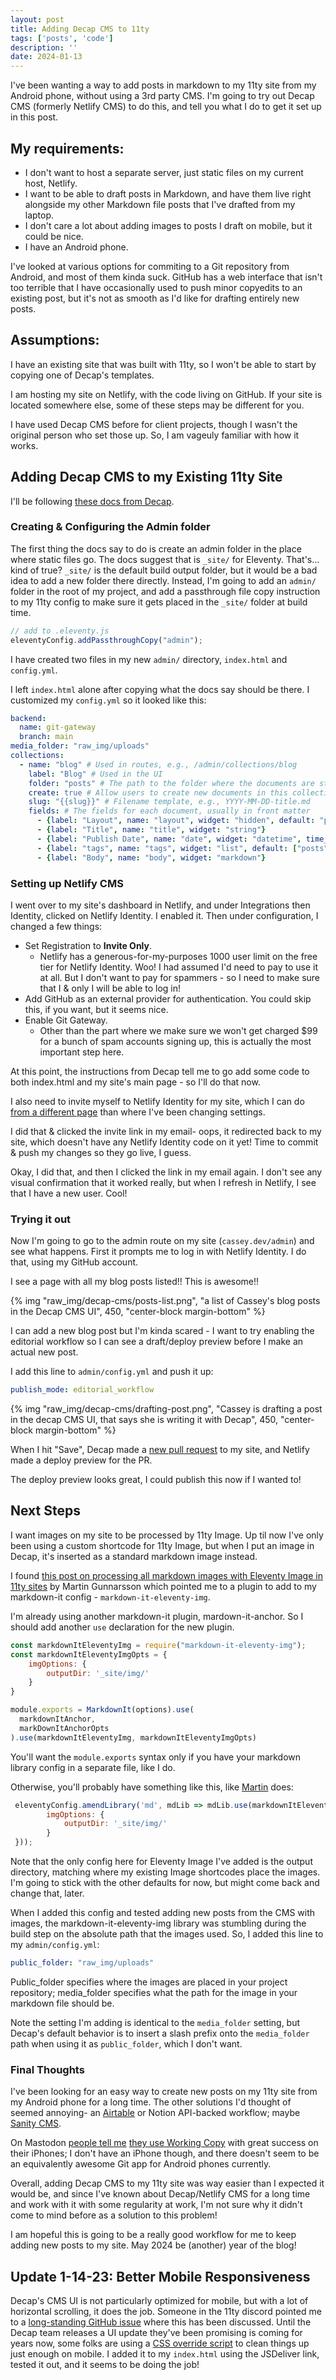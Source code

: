 ```yaml
---
layout: post
title: Adding Decap CMS to 11ty
tags: ['posts', 'code']
description: ''
date: 2024-01-13
---
```


I've been wanting a way to add posts in markdown to my 11ty site from my Android phone, without using a 3rd party CMS. I'm going to try out Decap CMS (formerly Netlify CMS) to do this, and tell you what I do to get it set up in this post.

## My requirements:
 - I don't want to host a separate server, just static files on my current host, Netlify.
 - I want to be able to draft posts in Markdown, and have them live right alongside my other Markdown file posts that I've drafted from my laptop.
 - I don't care a lot about adding images to posts I draft on mobile, but it could be nice.
 - I have an Android phone.

I've looked at various options for commiting to a Git repository from Android, and most of them kinda suck. GitHub has a web interface that isn't too terrible that I have occasionally used to push minor copyedits to an existing post, but it's not as smooth as I'd like for drafting entirely new posts.

## Assumptions:
I have an existing site that was built with 11ty, so I won't be able to start by copying one of Decap's templates. 

I am hosting my site on Netlify, with the code living on GitHub. If your site is located somewhere else, some of these steps may be different for you.

I have used Decap CMS before for client projects, though I wasn't the original person who set those up. So, I am vageuly familiar with how it works.

## Adding Decap CMS to my Existing 11ty Site

I'll be following [these docs from Decap](https://decapcms.org/docs/add-to-your-site/). 

### Creating & Configuring the Admin folder
The first thing the docs say to do is create an admin folder in the place where static files go. The docs suggest that is `_site/` for Eleventy. That's... kind of true? `_site/` is the default build output folder, but it would be a bad idea to add a new folder there directly. Instead, I'm going to add an `admin/` folder in the root of my project, and add a passthrough file copy instruction to my 11ty config to make sure it gets placed in the `_site/` folder at build time.

```javascript
// add to .eleventy.js
eleventyConfig.addPassthroughCopy("admin");
```

I have created two files in my new  `admin/` directory, `index.html` and `config.yml`. 

I left `index.html` alone after copying what the docs say should be there. I customized my `config.yml` so it looked like this: 


```yml
backend:
  name: git-gateway
  branch: main
media_folder: "raw_img/uploads"
collections:
  - name: "blog" # Used in routes, e.g., /admin/collections/blog
    label: "Blog" # Used in the UI
    folder: "posts" # The path to the folder where the documents are stored
    create: true # Allow users to create new documents in this collection
    slug: "{{slug}}" # Filename template, e.g., YYYY-MM-DD-title.md
    fields: # The fields for each document, usually in front matter
      - {label: "Layout", name: "layout", widget: "hidden", default: "post"}
      - {label: "Title", name: "title", widget: "string"}
      - {label: "Publish Date", name: "date", widget: "datetime", time_format: false, date_format: "YYYY-MM-DD", format: "YYYY-MM-DD"}
      - {label: "tags", name: "tags", widget: "list", default: ["posts"]}
      - {label: "Body", name: "body", widget: "markdown"}
```

### Setting up Netlify CMS

I went over to my site's dashboard in Netlify, and under Integrations then Identity, clicked on Netlify Identity. I enabled it. Then under configuration, I changed a few things:
 - Set Registration to **Invite Only**. 
    - Netlify has a generous-for-my-purposes 1000 user limit on the free tier for Netlify Identity. Woo! I had assumed I'd need to pay to use it at all. But I don't want to pay for spammers - so I need to make sure that I & only I will be able to log in!
 - Add GitHub as an external provider for authentication. You could skip this, if you want, but it seems nice.
 - Enable Git Gateway. 
    - Other than the part where we make sure we won't get charged $99 for a bunch of spam accounts signing up, this is actually the most important step here.

At this point, the instructions from Decap tell me to go add some code to both index.html and my site's main page - so I'll do that now. 

I also need to invite myself to Netlify Identity for my site, which I can do [from a different page](https://docs.netlify.com/security/secure-access-to-sites/identity/registration-login/#invitations) than where I've been changing settings. 

I did that & clicked the invite link in my email- oops, it redirected back to my site, which doesn't have any Netlify Identity code on it yet! Time to commit & push my changes so they go live, I guess.

Okay, I did that, and then I clicked the link in my email again. I don't see any visual confirmation that it worked really, but when I refresh in Netlify, I see that I have a new user. Cool!

### Trying it out
Now I'm going to go to the admin route on my site (`cassey.dev/admin`) and see what happens. First it prompts me to log in with Netlify Identity. I do that, using my GitHub account.

I see a page with all my blog posts listed!! This is awesome!! 

{% img "raw_img/decap-cms/posts-list.png", "a list of Cassey's blog posts in the Decap CMS UI", 450, "center-block margin-bottom" %}

I can add a new blog post but I'm kinda scared - I want to try enabling the editorial workflow so I can see a draft/deploy preview before I make an actual new post. 

I add this line to `admin/config.yml` and push it up: 
```yml
publish_mode: editorial_workflow
```

{% img "raw_img/decap-cms/drafting-post.png", "Cassey is drafting a post in the decap CMS UI, that says she is writing it with Decap", 450, "center-block margin-bottom" %}

When I hit "Save", Decap made a [new pull request](https://github.com/clottman/cassey-on-eleventy/pull/33) to my site, and Netlify made a deploy preview for the PR. 

The deploy preview looks great, I could publish this now if I wanted to! 

## Next Steps
I want images on my site to be processed by 11ty Image. Up til now I've only been using a custom shortcode for 11ty Image, but when I put an image in Decap, it's inserted as a standard markdown image instead. 

I found [this post on processing all markdown images with Eleventy Image in 11ty sites](https://www.martingunnarsson.com/posts/eleventy-automatic-image-pre-processing/) by Martin Gunnarsson which pointed me to a plugin to add to my markdown-it config - `markdown-it-eleventy-img`. 

I'm already using another markdown-it plugin, mardown-it-anchor. So I should add another `use` declaration for the new plugin. 

```javascript
const markdownItEleventyImg = require("markdown-it-eleventy-img");
const markdownItEleventyImgOpts = {
    imgOptions: {
        outputDir: '_site/img/'
    }
}

module.exports = MarkdownIt(options).use(
  markdownItAnchor,
  markDownItAnchorOpts
).use(markdownItEleventyImg, markdownItEleventyImgOpts)
```

You'll want the `module.exports` syntax only if you have your markdown library config in a separate file, like I do. 

Otherwise, you'll probably have something like this, like [Martin](https://www.martingunnarsson.com/posts/eleventy-automatic-image-pre-processing/) does:

```javascript
 eleventyConfig.amendLibrary('md', mdLib => mdLib.use(markdownItEleventyImg, {
        imgOptions: {
            outputDir: '_site/img/'
        }
 }));
```

Note that the only config here for Eleventy Image I've added is the output directory, matching where my existing Image shortcodes place the images. I'm going to stick with the other defaults for now, but might come back and change that, later.

When I added this config and tested adding new posts from the CMS with images, the markdown-it-eleventy-img library was stumbling during the build step on the absolute path that the images used. So, I added this line to my `admin/config.yml`:

```yaml
public_folder: "raw_img/uploads"
```

Public_folder specifies where the images are placed in your project repository; media_folder specifies what the path for the image in your markdown file should be.

Note the setting I'm adding is identical to the `media_folder` setting, but Decap's default behavior is to insert a slash prefix onto the `media_folder` path when using it as `public_folder`, which I don't want. 

### Final Thoughts

I've been looking for an easy way to create new posts on my 11ty site from my Android phone for a long time. The other solutions I'd thought of seemed annoying- an [Airtable](/11ty-airtable-fetch) or Notion API-backed workflow; maybe [Sanity CMS](/sanity-with-existing-eleventy-site). 

On Mastodon [people tell me](https://hcommons.social/@ryanrandall/111750890401531928) [they use Working Copy](https://pdx.social/@jcontonio/111750332346749423) with great success on their iPhones; I don't have an iPhone though, and there doesn't seem to be an equivalently awesome Git app for Android phones currently. 

Overall, adding Decap CMS to my 11ty site was way easier than I expected it would be, and since I've known about Decap/Netlify CMS for a long time and work with it with some regularity at work, I'm not sure why it didn't come to mind before as a solution to this problem!

I am hopeful this is going to be a really good workflow for me to keep adding new posts to my site. May 2024 be (another) year of the blog!


## Update 1-14-23: Better Mobile Responsiveness

Decap's CMS UI is not particularly optimized for mobile, but with a lot of horizontal scrolling, it does the job. Someone in the 11ty discord pointed me to a [long-standing GitHub issue](https://github.com/decaporg/decap-cms/issues/441) where this has been discussed. Until the Decap team releases a UI update they've been promising is coming for years now, some folks are using a [CSS override script](https://github.com/hithismani/responsive-decap) to clean things up just enough on mobile. I added it to my `index.html` using the JSDeliver link, tested it out, and it seems to be doing the job!